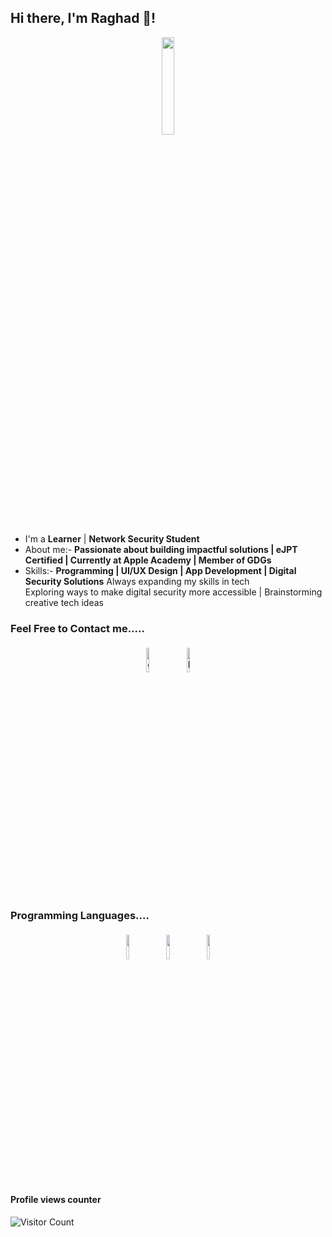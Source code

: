 ## Hi there, I'm Raghad 👋! 

<p align="center">
<img width="20%" src="https://img.icons8.com/ios-filled/96/000000/programming.png"/>
</p>



- I'm a **Learner** | **Network Security Student** 
- About me:-  **Passionate about building impactful solutions | eJPT Certified | Currently at Apple Academy | Member of GDGs**   
- Skills:- **Programming | UI/UX Design | App Development | Digital Security Solutions** 
Always expanding my skills in tech  
Exploring ways to make digital security more accessible | Brainstorming creative tech ideas  



### Feel Free to Contact me.....

<p align="center">
	<a href="https://github.com/0xwav"><img alt="github" width="10%" style="padding:5px" src="https://img.icons8.com/clouds/100/000000/github.png"/></a>
	<a href="https://www.linkedin.com/in/raghad-mohammad-27a51423a/"><img alt="linkedin" width="10%" style="padding:5px" src="https://img.icons8.com/clouds/100/000000/linkedin.png"/></a>
	
</p>

### Programming Languages....

<p align="center">
	<img width="10%" style="padding:5px" src="https://img.icons8.com/color/144/000000/java-coffee-cup-logo.png"/>
	<img width="10%" style="padding:5px" src="https://img.icons8.com/color/144/000000/python.png"/>
	<img width="10%" style="padding:5px" src="https://developer.apple.com/swift/images/swift-og.png"/>
</p>

#### Profile views counter
![Visitor Count](https://profile-counter.glitch.me/{0xwav}/count.svg)





